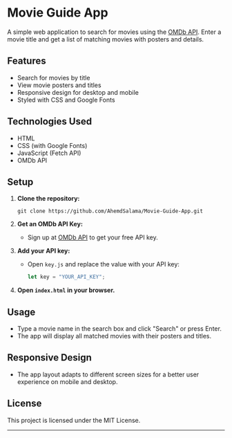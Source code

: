 # Movie Guide App

A simple web application to search for movies using the [OMDb API](https://www.omdbapi.com/). Enter a movie title and get a list of matching movies with posters and details.

## Features

- Search for movies by title
- View movie posters and titles
- Responsive design for desktop and mobile
- Styled with CSS and Google Fonts

## Technologies Used

- HTML
- CSS (with Google Fonts)
- JavaScript (Fetch API)
- OMDb API

## Setup

1. **Clone the repository:**
   ```
   git clone https://github.com/AhemdSalama/Movie-Guide-App.git
   ```

2. **Get an OMDb API Key:**
   - Sign up at [OMDb API](https://www.omdbapi.com/apikey.aspx) to get your free API key.

3. **Add your API key:**
   - Open `key.js` and replace the value with your API key:
     ```javascript
     let key = "YOUR_API_KEY";
     ```

4. **Open `index.html` in your browser.**

## Usage

- Type a movie name in the search box and click "Search" or press Enter.
- The app will display all matched movies with their posters and titles.

## Responsive Design

- The app layout adapts to different screen sizes for a better user experience on mobile and desktop.

## License

This project is licensed under the MIT License.

---
